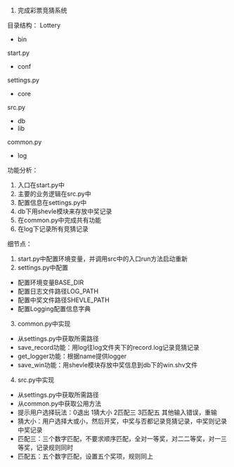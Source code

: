 1. 完成彩票竞猜系统

目录结构：
Lottery
- bin

start.py
- conf

settings.py
- core

src.py
- db
- lib

common.py
- log

功能分析：
1. 入口在start.py中
2. 主要的业务逻辑在src.py中
3. 配置信息在settings.py中
4. db下用shevle模块来存放中奖记录
5. 在common.py中完成共有功能
6. 在log下记录所有竞猜记录
	
细节点：
1. start.py中配置环境变量，并调用src中的入口run方法启动重新
2. settings.py中配置
- 配置环境变量BASE_DIR
- 配置日志文件路径LOG_PATH
- 配置中奖文件路径SHEVLE_PATH
- 配置Logging配置信息字典
3. common.py中实现
- 从settings.py中获取所需路径
- save_record功能：用log往log文件夹下的record.log记录竞猜记录
- get_logger功能：根据name提供logger
- save_win功能：用shevle模块存放中奖信息到db下的win.shv文件
4. src.py中实现
- 从settings.py中获取所需路径
- 从common.py中获取公用方法
- 提示用户选择玩法：0退出 1猜大小 2匹配三 3匹配五 其他输入错误，重输
- 猜大小：用户选择大或小，然后开奖，中奖与否都记录竞猜记录，中奖则记录中奖记录
- 匹配三：三个数字匹配，不要求顺序匹配，全对一等奖，对二二等奖，对一三等奖，记录规则同时
- 匹配五：五个数字匹配，设置五个奖项，规则同上
